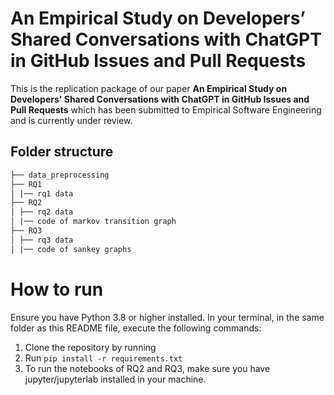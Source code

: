 # An Empirical Study on Developers’ Shared Conversations with ChatGPT in GitHub Issues and Pull Requests

This is the replication package of our paper **An Empirical Study on Developers' Shared Conversations with ChatGPT in GitHub Issues and Pull Requests** which has been submitted to Empirical Software Engineering and is currently under review.



## Folder structure

```bash
├── data_preprocessing
├── RQ1
│ |── rq1 data 
├── RQ2
│ ├── rq2 data
│ |── code of markov transition graph
├── RQ3
│ ├── rq3 data
│ |── code of sankey graphs

```
# How to run

Ensure you have Python 3.8 or higher installed. In your terminal, in the same folder as this README file, execute the following commands:

1. Clone the repository by running 
2. Run ```pip install -r requirements.txt```
3. To run the notebooks of RQ2 and RQ3, make sure you have jupyter/jupyterlab installed in your machine.


